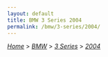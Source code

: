 ```yaml
---
layout: default
title: BMW 3 Series 2004
permalink: /bmw/3-series/2004/
---
```

[*Home*](/) > [*BMW*](/bmw/) > [*3 Series*](/bmw/3-series/) > [*2004*](/bmw/3-series/2004/)
